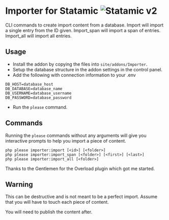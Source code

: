 # Importer for Statamic ![Statamic v2](https://img.shields.io/badge/statamic-v2-blue.svg?style=flat-square)

CLI commands to create import content from a database. Import will import a single entry from the ID given. 
Import_span will import a span of entries. Import_all will import all entries.

## Usage
- Install the addon by copying the files into `site/addons/Importer`.
- Setup the database structure in the addon settings in the control panel.
- Add the following with connection information to your .env
```
DB_HOST=database_host
DB_DATABASE=database_name
DB_USERNAME=database_username
DB_PASSWORD=database_password
```

- Run the `please` command.

## Commands
Running the `please` commands without any arguments will give you interactive prompts to help you import a piece of content.

```
php please importer:import [<id>] [<folder>]
php please importer:import_span [<folder>] [<first>] [<last>]
php please importer:import_all [<folder>] 
```

Thanks to the Gentlemen for the Overload plugin which got me started.

## Warning
This can be destructive and is not meant to be a perfect import. Assume that you will have to touch each piece of content.

You will need to publish the content after.